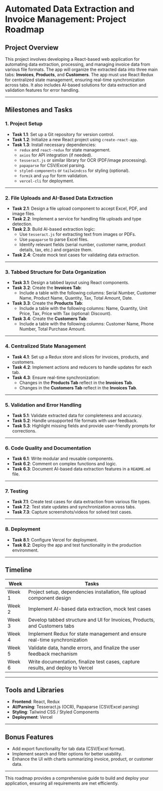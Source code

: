 # Automated Data Extraction and Invoice Management: Project Roadmap

## Project Overview
This project involves developing a React-based web application for automating data extraction, processing, and managing invoice data from various file formats. The app will organize the extracted data into three main tabs: **Invoices**, **Products**, and **Customers**. The app must use React Redux for centralized state management, ensuring real-time synchronization across tabs. It also includes AI-based solutions for data extraction and validation features for error handling.

---

## Milestones and Tasks

### **1. Project Setup**
- **Task 1.1**: Set up a Git repository for version control.
- **Task 1.2**: Initialize a new React project using `create-react-app`.
- **Task 1.3**: Install necessary dependencies:
  - `redux` and `react-redux` for state management.
  - `axios` for API integration (if needed).
  - `tesseract.js` or similar library for OCR (PDF/image processing).
  - `papaparse` for CSV/Excel parsing.
  - `styled-components` or `tailwindcss` for styling (optional).
  - `formik` and `yup` for form validation.
  - `vercel-cli` for deployment.

---

### **2. File Uploads and AI-Based Data Extraction**
- **Task 2.1**: Design a file upload component to accept Excel, PDF, and image files.
- **Task 2.2**: Implement a service for handling file uploads and type detection.
- **Task 2.3**: Build AI-based extraction logic:
  - Use `tesseract.js` for extracting text from images or PDFs.
  - Use `papaparse` to parse Excel files.
  - Identify relevant fields (serial number, customer name, product details, tax, etc.) and organize them.
- **Task 2.4**: Create mock test cases for validating data extraction.

---

### **3. Tabbed Structure for Data Organization**
- **Task 3.1**: Design a tabbed layout using React components.
- **Task 3.2**: Create the **Invoices Tab**:
  - Include a table with the following columns: Serial Number, Customer Name, Product Name, Quantity, Tax, Total Amount, Date.
- **Task 3.3**: Create the **Products Tab**:
  - Include a table with the following columns: Name, Quantity, Unit Price, Tax, Price with Tax (optional: Discount).
- **Task 3.4**: Create the **Customers Tab**:
  - Include a table with the following columns: Customer Name, Phone Number, Total Purchase Amount.

---

### **4. Centralized State Management**
- **Task 4.1**: Set up a Redux store and slices for invoices, products, and customers.
- **Task 4.2**: Implement actions and reducers to handle updates for each tab.
- **Task 4.3**: Ensure real-time synchronization:
  - Changes in the **Products Tab** reflect in the **Invoices Tab**.
  - Changes in the **Customers Tab** reflect in the **Invoices Tab**.

---

### **5. Validation and Error Handling**
- **Task 5.1**: Validate extracted data for completeness and accuracy.
- **Task 5.2**: Handle unsupported file formats with user feedback.
- **Task 5.3**: Highlight missing fields and provide user-friendly prompts for corrections.

---

### **6. Code Quality and Documentation**
- **Task 6.1**: Write modular and reusable components.
- **Task 6.2**: Comment on complex functions and logic.
- **Task 6.3**: Document AI-based data extraction features in a `README.md` file.

---

### **7. Testing**
- **Task 7.1**: Create test cases for data extraction from various file types.
- **Task 7.2**: Test state updates and synchronization across tabs.
- **Task 7.3**: Capture screenshots/videos for solved test cases.

---

### **8. Deployment**
- **Task 8.1**: Configure Vercel for deployment.
- **Task 8.2**: Deploy the app and test functionality in the production environment.

---

## Timeline

| **Week** | **Tasks**                                                                                 |
|----------|-------------------------------------------------------------------------------------------|
| Week 1   | Project setup, dependencies installation, file upload component design                   |
| Week 2   | Implement AI-based data extraction, mock test cases                                       |
| Week 3   | Develop tabbed structure and UI for Invoices, Products, and Customers tabs                |
| Week 4   | Implement Redux for state management and ensure real-time synchronization                 |
| Week 5   | Validate data, handle errors, and finalize the user feedback mechanism                    |
| Week 6   | Write documentation, finalize test cases, capture results, and deploy to Vercel          |

---

## Tools and Libraries
- **Frontend**: React, Redux
- **AI/Parsing**: Tesseract.js (OCR), Papaparse (CSV/Excel parsing)
- **Styling**: Tailwind CSS / Styled Components
- **Deployment**: Vercel

---

## Bonus Features
- Add export functionality for tab data (CSV/Excel format).
- Implement search and filter options for better usability.
- Enhance the UI with charts summarizing invoice, product, or customer data.

---

This roadmap provides a comprehensive guide to build and deploy your application, ensuring all requirements are met efficiently.
